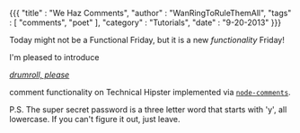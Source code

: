{{{
  "title"    : "We Haz Comments",
  "author"   : "WanRingToRuleThemAll",
  "tags"     : [ "comments", "poet" ],
  "category" : "Tutorials",
  "date"     : "9-20-2013"
}}}

Today might not be a Functional Friday, but it is a new *functionality* Friday!

I'm pleased to introduce 

[*drumroll, please*](http://www.youtube.com/watch?v=hY0XjgtfFww)

comment functionality on Technical Hipster implemented via [`node-comments`](https://github.com/pvorb/node-comments).  

P.S. The super secret password is a three letter word that starts with 'y', all lowercase.  If you can't figure it out, just leave.

